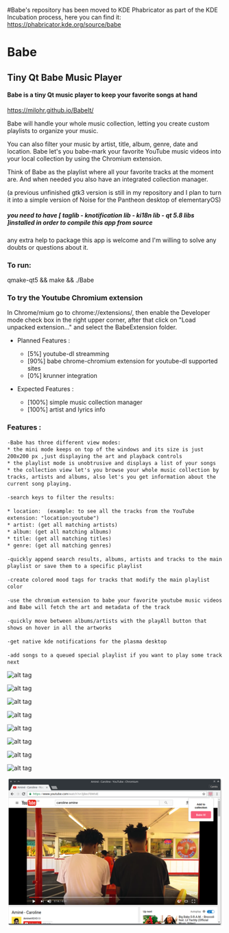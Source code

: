 #Babe's repository has been moved to KDE Phabricator as part of the KDE Incubation process, here you can find it:
https://phabricator.kde.org/source/babe


# Babe
## Tiny Qt Babe Music Player

#### Babe is a tiny Qt music player to keep your favorite songs at hand

https://milohr.github.io/BabeIt/

Babe will handle your whole music collection, letting you create custom playlists to organize your music.

You can also filter your music by artist, title, album, genre, date and location. Babe let's you babe-mark your favorite YouTube music videos into your local collection by using the Chromium extension. 

Think of Babe as the playlist where all your favorite tracks at the moment are. And when needed you also have an integrated collection manager.


(a previous unfinished gtk3 version is still in my repository and I plan to turn it into a simple version of Noise for the Pantheon desktop of elementaryOS) 



##### you need to have [ taglib - knotification lib - ki18n lib - qt 5.8 libs ]installed in order to compile this app from source
any extra help to package this app is welcome and I'm willing to solve any doubts or questions about it.


<h3> To run: </h3>
qmake-qt5 && make && ./Babe

<h3> To try the Youtube Chromium extension</h3>
In Chrome/mium go to chrome://extensions/, then enable the Developer mode check box in the right upper corner, after that click on "Load unpacked extension..." and select the BabeExtension folder.

* Planned Features :
  * [5%] youtube-dl streamming
  * [90%] babe chrome-chromium extension for youtube-dl supported sites
  * [0%] krunner integration

* Expected Features :
  * [100%] simple music collection manager 
  * [100%] artist and lyrics info 
  
  
<h3> Features : </h3> 

    -Babe has three different view modes: 
    * the mini mode keeps on top of the windows and its size is just 200x200 px ,just displaying the art and playback controls
    * the playlist mode is unobtrusive and displays a list of your songs
    * the collection view let's you browse your whole music collection by tracks, artists and albums, also let's you get information about the current song playing.
    
    -search keys to filter the results: 
    
    * location:  (example: to see all the tracks from the YouTube extension: "location:youtube")
    * artist: (get all matching artists)
    * album: (get all matching albums)    
    * title: (get all matching titles)
    * genre: (get all matching genres)
    
    -quickly append search results, albums, artists and tracks to the main playlist or save them to a specific playlist
    
    -create colored mood tags for tracks that modify the main playlist color
    
    -use the chromium extension to babe your favorite youtube music videos and Babe will fetch the art and metadata of the track
    
    -quickly move between albums/artists with the playAll button that shows on hover in all the artworks
    
    -get native kde notifications for the plasma desktop
    
    -add songs to a queued special playlist if you want to play some track next
    

![alt tag](https://raw.githubusercontent.com/milohr/babe-qt/master/screenshots/playlist_mode.png)


![alt tag](https://raw.githubusercontent.com/milohr/babe-qt/master/screenshots/mini_mode.png)


![alt tag](https://raw.githubusercontent.com/milohr/babe-qt/master/screenshots/collection_view.png)


![alt tag](https://raw.githubusercontent.com/milohr/babe-qt/master/screenshots/albums_view.png) 


![alt tag](https://raw.githubusercontent.com/milohr/babe-qt/master/screenshots/artists_view.png) 


![alt tag](https://raw.githubusercontent.com/milohr/babe-qt/master/screenshots/playlists_view.png) 


![alt tag](https://raw.githubusercontent.com/milohr/babe-qt/master/screenshots/settings_view.png) 


![alt tag](https://raw.githubusercontent.com/milohr/babe-qt/master/screenshots/about_view.png) 


![alt tag](https://raw.githubusercontent.com/milohr/babe-qt/master/screenshots/chromium_extension.png) 

